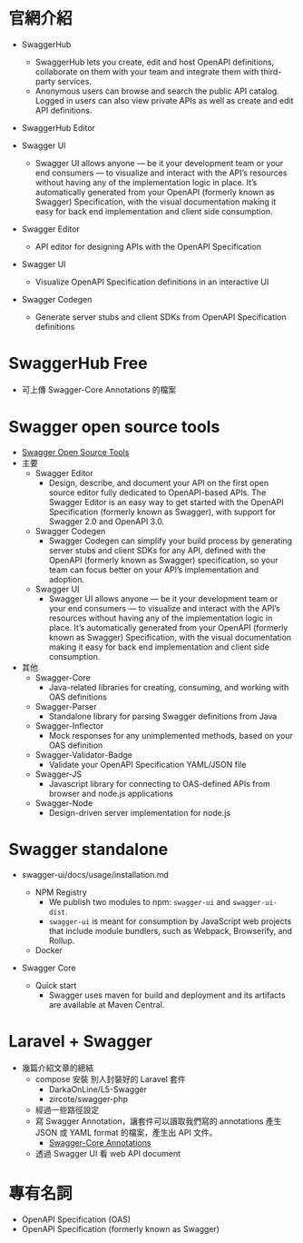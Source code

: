 # 官網介紹

- SwaggerHub
    - SwaggerHub lets you create, edit and host OpenAPI definitions, collaborate on them with your team and integrate them with third-party services.
    - Anonymous users can browse and search the public API catalog. Logged in users can also view private APIs as well as create and edit API definitions.
- SwaggerHub Editor
- Swagger UI
    - Swagger UI allows anyone — be it your development team or your end consumers — to visualize and interact with the API’s resources without having any of the implementation logic in place. It’s automatically generated from your OpenAPI (formerly known as Swagger) Specification, with the visual documentation making it easy for back end implementation and client side consumption.

- Swagger Editor
    - API editor for designing APIs with the OpenAPI Specification
- Swagger UI
    - Visualize OpenAPI Specification definitions in an interactive UI
- Swagger Codegen
    - Generate server stubs and client SDKs from OpenAPI Specification definitions

# SwaggerHub Free

- 可上傳 Swagger-Core Annotations 的檔案

# Swagger open source tools

- [Swagger Open Source Tools](https://swagger.io/tools/open-source/)
- 主要
    - Swagger Editor
        - Design, describe, and document your API on the first open source editor fully dedicated to OpenAPI-based APIs. The Swagger Editor is an easy way to get started with the OpenAPI Specification (formerly known as Swagger), with support for Swagger 2.0 and OpenAPI 3.0.
    - Swagger Codegen
        - Swagger Codegen can simplify your build process by generating server stubs and client SDKs for any API, defined with the OpenAPI (formerly known as Swagger) specification, so your team can focus better on your API’s implementation and adoption.
    - Swagger UI
        - Swagger UI allows anyone — be it your development team or your end consumers — to visualize and interact with the API’s resources without having any of the implementation logic in place. It’s automatically generated from your OpenAPI (formerly known as Swagger) Specification, with the visual documentation making it easy for back end implementation and client side consumption.
- 其他
    - Swagger-Core
        - Java-related libraries for creating, consuming, and working with OAS definitions
    - Swagger-Parser
        - Standalone library for parsing Swagger definitions from Java
    - Swagger-Inflector
        - Mock responses for any unimplemented methods, based on your OAS definition
    - Swagger-Validator-Badge
        - Validate your OpenAPI Specification YAML/JSON file
    - Swagger-JS
        - Javascript library for connecting to OAS-defined APIs from browser and node.js applications
    - Swagger-Node
        - Design-driven server implementation for node.js

# Swagger standalone

- swagger-ui/docs/usage/installation.md
    - NPM Registry
        - We publish two modules to npm: `swagger-ui` and `swagger-ui-dist`.
        - `swagger-ui` is meant for consumption by JavaScript web projects that include module bundlers, such as Webpack, Browserify, and Rollup.
    - Docker

- Swagger Core
    - Quick start
        - Swagger uses maven for build and deployment and its artifacts are available at Maven Central.

# Laravel + Swagger

- 幾篇介紹文章的總結
    - compose 安裝 別人封裝好的 Laravel 套件
        - DarkaOnLine/L5-Swagger
        - zircote/swagger-php
    - 經過一些路徑設定
    - 寫 Swagger Annotation，讓套件可以讀取我們寫的 annotations 產生 JSON 或 YAML format 的檔案，產生出 API 文件。
        - [Swagger-Core Annotations](https://github.com/swagger-api/swagger-core/wiki/annotations)
    - 透過 Swagger UI 看 web API document

# 專有名詞

- OpenAPI Specification (OAS)
- OpenAPI Specification (formerly known as Swagger)
